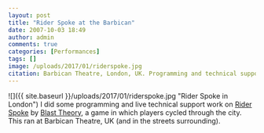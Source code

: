 ```yaml
---
layout: post
title: "Rider Spoke at the Barbican"
date: 2007-10-03 18:49
author: admin
comments: true
categories: [Performances]
tags: []
image: /uploads/2017/01/riderspoke.jpg
citation: Barbican Theatre, London, UK. Programming and technical support work on **Rider Spoke** by Blast Theory (2007).
---
```

![]({{ site.baseurl }}/uploads/2017/01/riderspoke.jpg "Rider Spoke in London")
I did some programming and live technical support work on [Rider Spoke](http://www.blasttheory.co.uk/projects/rider-spoke/) by [Blast Theory](http://www.blasttheory.co.uk), a game in which players cycled through the city. This ran at Barbican Theatre, UK (and in the streets surrounding).

